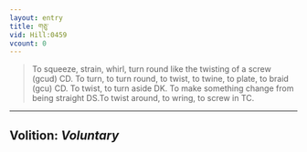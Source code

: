 ```yaml
---
layout: entry
title: གཅུ་
vid: Hill:0459
vcount: 0
---
```

> To squeeze, strain, whirl, turn round like the twisting of a screw (gcud) CD\. To turn, to turn round, to twist, to twine, to plate, to braid (gcu) CD\. To twist, to turn aside DK\. To make something change from being straight DS\.To twist around, to wring, to screw in TC\.

---
Volition: _Voluntary_
---

